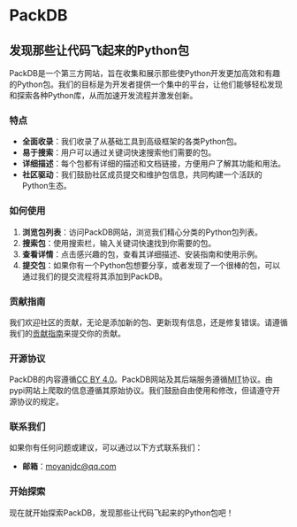 # PackDB

## 发现那些让代码飞起来的Python包

PackDB是一个第三方网站，旨在收集和展示那些使Python开发更加高效和有趣的Python包。我们的目标是为开发者提供一个集中的平台，让他们能够轻松发现和探索各种Python库，从而加速开发流程并激发创新。

### 特点

- **全面收录**：我们收录了从基础工具到高级框架的各类Python包。
- **易于搜索**：用户可以通过关键词快速搜索他们需要的包。
- **详细描述**：每个包都有详细的描述和文档链接，方便用户了解其功能和用法。
- **社区驱动**：我们鼓励社区成员提交和维护包信息，共同构建一个活跃的Python生态。

### 如何使用

1. **浏览包列表**：访问PackDB网站，浏览我们精心分类的Python包列表。
2. **搜索包**：使用搜索栏，输入关键词快速找到你需要的包。
3. **查看详情**：点击感兴趣的包，查看其详细描述、安装指南和使用示例。
4. **提交包**：如果你有一个Python包想要分享，或者发现了一个很棒的包，可以通过我们的提交流程将其添加到PackDB。

### 贡献指南

我们欢迎社区的贡献，无论是添加新的包、更新现有信息，还是修复错误。请遵循我们的[贡献指南](CONTRIBUTING.md)来提交你的贡献。

### 开源协议

PackDB的内容遵循[CC BY 4.0](https://creativecommons.org/licenses/by/4.0/)。PackDB网站及其后端服务遵循[MIT](LICENSE)协议。由pypi网站上爬取的信息遵循其原始协议。我们鼓励自由使用和修改，但请遵守开源协议的规定。

### 联系我们

如果你有任何问题或建议，可以通过以下方式联系我们：

- **邮箱**：[moyanjdc@qq.com](mailto:moyanjdc@qq.com)
<!-- - **社交媒体**：关注我们的[Twitter](https://twitter.com/packdb)和[GitHub](https://github.com/packdb)获取最新动态。-->

### 开始探索

现在就开始探索PackDB，发现那些让代码飞起来的Python包吧！